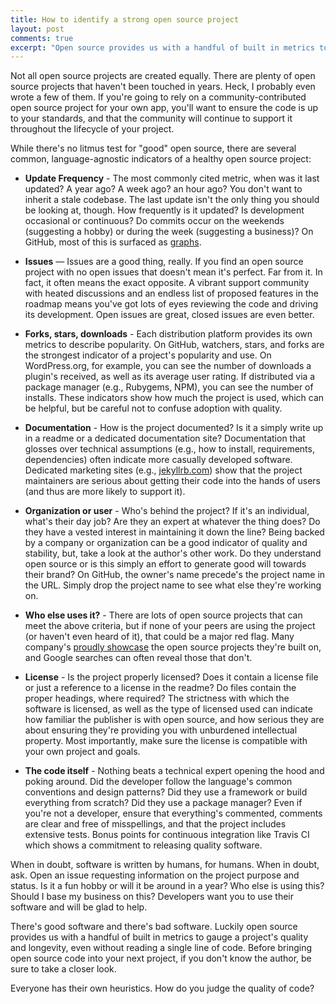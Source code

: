 ```yaml
---
title: How to identify a strong open source project
layout: post
comments: true
excerpt: "Open source provides us with a handful of built in metrics to gauge a project's quality, even without reading a single line of code"
---
```


Not all open source projects are created equally. There are plenty of open source projects that haven't been touched in years. Heck, I probably even wrote a few of them. If you're going to rely on a community-contributed open source project for your own app, you'll want to ensure the code is up to your standards, and that the community will continue to support it throughout the lifecycle of your project.

While there's no litmus test for "good" open source, there are several common, language-agnostic indicators of a healthy open source project:

* **Update Frequency** - The most commonly cited metric, when was it last updated? A year ago? A week ago? an hour ago? You don't want to inherit a stale codebase. The last update isn't the only thing you should be looking at, though. How frequently is it updated? Is development occasional or continuous? Do commits occur on the weekends (suggesting a hobby) or during the week (suggesting a business)? On GitHub, most of this is surfaced as [graphs](https://github.com/jekyll/jekyll/graphs).

* **Issues** — Issues are a good thing, really. If you find an open source project with no open issues that doesn't mean it's perfect. Far from it. In fact, it often means the exact opposite. A vibrant support community with heated discussions and an endless list of proposed features in the roadmap means you've got lots of eyes reviewing the code and driving its development. Open issues are great, closed issues are even better.

* **Forks, stars, downloads** - Each distribution platform provides its own metrics to describe popularity. On GitHub, watchers, stars, and forks are the strongest indicator of a project's popularity and use. On WordPress.org, for example, you can see the number of downloads a plugin's received, as well as its average user rating. If distributed via a package manager (e.g., Rubygems, NPM), you can see the number of installs. These indicators show how much the project is used, which can be helpful, but be careful not to confuse adoption with quality.

* **Documentation** - How is the project documented? Is it a simply write up in a readme or a dedicated documentation site? Documentation that glosses over technical assumptions (e.g., how to install, requirements, dependencies) often indicate more casually developed software. Dedicated marketing sites (e.g., [jekyllrb.com](https://jekyllrb.com)) show that the project maintainers are serious about getting their code into the hands of users (and thus are more likely to support it).

* **Organization or user** - Who's behind the project? If it's an individual, what's their day job? Are they an expert at whatever the thing does? Do they have a vested interest in maintaining it down the line? Being backed by a company or organization can be a good indicator of quality and stability, but, take a look at the author's other work. Do they understand open source or is this simply an effort to generate good will towards their brand? On GitHub, the owner's name precede's the project name in the URL. Simply drop the project name to see what else they're working on.

* **Who else uses it?** - There are lots of open source projects that can meet the above criteria, but if none of your peers are using the project (or haven't even heard of it), that could be a major red flag. Many company's [proudly showcase](https://github.com/showcases/projects-that-power-github) the open source projects they're built on, and Google searches can often reveal those that don't.

* **License** - Is the project properly licensed? Does it contain a license file or just a reference to a license in the readme? Do files contain the proper headings, where required? The strictness with which the software is licensed, as well as the type of licensed used can indicate how familiar the publisher is with open source, and how serious they are about ensuring they're providing you with unburdened intellectual property. Most importantly, make sure the license is compatible with your own project and goals.

* **The code itself** - Nothing beats a technical expert opening the hood and poking around. Did the developer follow the language's common conventions and design patterns? Did they use a framework or build everything from scratch? Did they use a package manager? Even if you're not a developer, ensure that everything's commented, comments are clear and free of misspellings, and that the project includes extensive tests. Bonus points for continuous integration like Travis CI which shows a commitment to releasing quality software.

When in doubt, software is written by humans, for humans. When in doubt, ask. Open an issue requesting information on the project purpose and status. Is it a fun hobby or will it be around in a year? Who else is using this? Should I base my business on this? Developers want you to use their software and will be glad to help.

There's good software and there's bad software. Luckily open source provides us with a handful of built in metrics to gauge a project's quality and longevity, even without reading a single line of code. Before bringing open source code into your next project, if you don't know the author, be sure to take a closer look.

Everyone has their own heuristics. How do you judge the quality of code?
